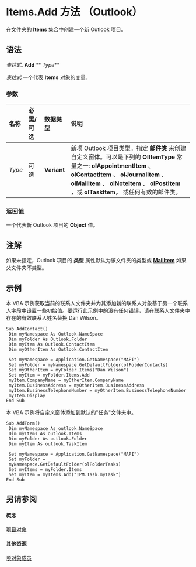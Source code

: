 
# Items.Add 方法 （Outlook）

在文件夹的  **[Items](3a99730b-e62a-5ca6-f6ec-911c95173242.md)** 集合中创建一个新 Outlook 项目。


## 语法

 _表达式_. **Add** ** _Type_**

 _表达式_ 一个代表 **Items** 对象的变量。


### 参数



|**名称**|**必需/可选**|**数据类型**|**说明**|
|:-----|:-----|:-----|:-----|
| _Type_|可选|**Variant**|新项 Outlook 项目类型。指定 **[邮件类](93194a21-dbec-ebfa-ae5d-d4f287ebb2bd.md)** 来创建自定义窗体。可以是下列的 **OlItemType** 常量之一: **olAppointmentItem** 、 **olContactItem** 、 **olJournalItem** 、 **olMailItem** 、 **olNoteItem** 、 **olPostItem** ，或 **olTaskItem，** 或任何有效的邮件类。|

### 返回值

一个代表新 Outlook 项目的  **Object** 值。


## 注解

如果未指定，Outlook 项目的 **类型** 属性默认为该文件夹的类型或 **[MailItem](14197346-05d2-0250-fa4c-4a6b07daf25f.md)** 如果父文件夹不类型。


## 示例

本 VBA 示例获取当前的联系人文件夹并为其添加新的联系人对象基于另一个联系人字段中设置一些初始值。要运行此示例中的没有任何错误，请在联系人文件夹中存在的有效联系人姓名替换 Dan Wilson。


```
Sub AddContact() 
 Dim myNamespace As Outlook.NameSpace 
 Dim myFolder As Outlook.Folder 
 Dim myItem As Outlook.ContactItem 
 Dim myOtherItem As Outlook.ContactItem 
 
 Set myNamespace = Application.GetNamespace("MAPI") 
 Set myFolder = myNamespace.GetDefaultFolder(olFolderContacts) 
 Set myOtherItem = myFolder.Items("Dan Wilson") 
 Set myItem = myFolder.Items.Add 
 myItem.CompanyName = myOtherItem.CompanyName 
 myItem.BusinessAddress = myOtherItem.BusinessAddress 
 myItem.BusinessTelephoneNumber = myOtherItem.BusinessTelephoneNumber 
 myItem.Display 
End Sub
```

本 VBA 示例将自定义窗体添加到默认的"任务"文件夹中。




```
Sub AddForm() 
 Dim myNamespace As outlook.NameSpace 
 Dim myItems As outlook.Items 
 Dim myFolder As outlook.Folder 
 Dim myItem As outlook.TaskItem 
 
 Set myNamespace = Application.GetNamespace("MAPI") 
 Set myFolder = _ 
 myNamespace.GetDefaultFolder(olFolderTasks) 
 Set myItems = myFolder.Items 
 Set myItem = myItems.Add("IPM.Task.myTask") 
End Sub 

```


## 另请参阅


#### 概念


[项目对象](3a99730b-e62a-5ca6-f6ec-911c95173242.md)
#### 其他资源


[项对象成员](bcc2cf6c-b6fb-e1a2-1d5c-d7e2bdf6b7dc.md)